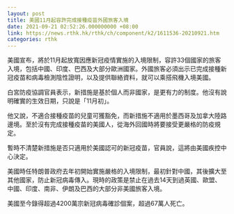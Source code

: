 ```yaml
---
layout: post
title: 美國11月起容許完成接種疫苗外國旅客入境
date: 2021-09-21 02:52:26.000000000 +08:00
link: https://news.rthk.hk/rthk/ch/component/k2/1611536-20210921.htm
categories: rthk
---
```


美國宣布，將於11月起放寬因應新冠疫情實施的入境限制，容許33個國家的旅客入境，包括中國、印度、巴西及大部分歐洲國家。外國旅客必須出示已完成接種新冠疫苗和病毒檢測陰性證明，以及提供聯絡資料，就可以乘搭飛機入境美國。

白宮防疫協調官員表示，新措施是基於個人而非國家，是更有力的制度。他沒有說明確實的生效日期，只說是「11月初」。

他又說，不適合接種疫苗的兒童可獲豁免，而新措施不適用於墨西哥及加拿大陸路邊境。至於沒有完成接種疫苗的美國人，從海外回國時將要接受更嚴格的防疫規定。

暫時不清楚新措施是否只適用於美國認可的新冠疫苗，官員說，這將由美國疾控中心決定。

美國時任特朗普政府去年初開始實施嚴格的入境限制，最初針對中國，其後擴大至其他國家，防止新冠病毒傳入。現時的政策是禁止在過去14天到過英國、歐盟、中國、印度、南非、伊朗及巴西的大部分非美國旅客入境。

美國至今錄得超過4200萬宗新冠病毒確診個案，超過67萬人死亡。
